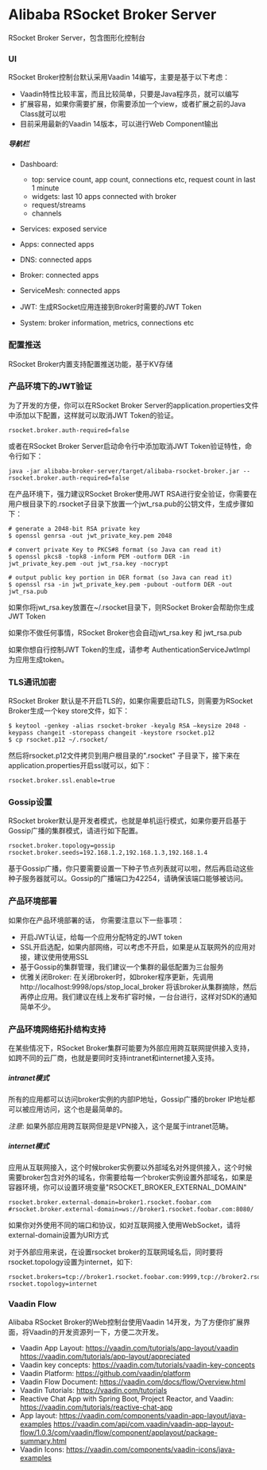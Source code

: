 Alibaba RSocket Broker Server
=============================
RSocket Broker Server，包含图形化控制台

### UI
RSocket Broker控制台默认采用Vaadin 14编写，主要是基于以下考虑：

* Vaadin特性比较丰富，而且比较简单，只要是Java程序员，就可以编写
* 扩展容易，如果你需要扩展，你需要添加一个view，或者扩展之前的Java Class就可以啦
* 目前采用最新的Vaadin 14版本，可以进行Web Component输出

##### 导航栏

* Dashboard:

    * top: service count, app count, connections etc, request count in last 1 minute
    * widgets: last 10 apps connected with broker
    * request/streams
    * channels

* Services: exposed service
* Apps: connected apps
* DNS: connected apps
* Broker: connected apps
* ServiceMesh: connected apps
* JWT: 生成RSocket应用连接到Broker时需要的JWT Token
* System: broker information, metrics, connections etc

### 配置推送

RSocket Broker内置支持配置推送功能，基于KV存储

### 产品环境下的JWT验证

为了开发的方便，你可以在RSocket Broker Server的application.properties文件中添加以下配置，这样就可以取消JWT Token的验证。

```
rsocket.broker.auth-required=false
```

或者在RSocket Broker Server启动命令行中添加取消JWT Token验证特性，命令行如下：

```
java -jar alibaba-broker-server/target/alibaba-rsocket-broker.jar --rsocket.broker.auth-required=false
```

在产品环境下，强力建议RSocket Broker使用JWT RSA进行安全验证，你需要在用户根目录下的.rsocket子目录下放置一个jwt_rsa.pub的公钥文件，生成步骤如下：

```
# generate a 2048-bit RSA private key
$ openssl genrsa -out jwt_private_key.pem 2048

# convert private Key to PKCS#8 format (so Java can read it)
$ openssl pkcs8 -topk8 -inform PEM -outform DER -in jwt_private_key.pem -out jwt_rsa.key -nocrypt

# output public key portion in DER format (so Java can read it)
$ openssl rsa -in jwt_private_key.pem -pubout -outform DER -out jwt_rsa.pub

```

如果你将jwt_rsa.key放置在~/.rsocket目录下，则RSocket Broker会帮助你生成JWT Token

如果你不做任何事情，RSocket Broker也会自动jwt_rsa.key 和 jwt_rsa.pub

如果你想自行控制JWT Token的生成，请参考 AuthenticationServiceJwtImpl 为应用生成token。

### TLS通讯加密
RSocket Broker 默认是不开启TLS的，如果你需要启动TLS，则需要为RSocket Broker生成一个key store文件，如下：

```
$ keytool -genkey -alias rsocket-broker -keyalg RSA –keysize 2048 -keypass changeit -storepass changeit -keystore rsocket.p12
$ cp rsocket.p12 ~/.rsocket/
```

然后将rsocket.p12文件拷贝到用户根目录的".rsocket" 子目录下，接下来在application.properties开启ssl就可以，如下：

```
rsocket.broker.ssl.enable=true
```

### Gossip设置
RSocket broker默认是开发者模式，也就是单机运行模式，如果你要开启基于Gossip广播的集群模式，请进行如下配置。

```
rsocket.broker.topology=gossip
rsocket.broker.seeds=192.168.1.2,192.168.1.3,192.168.1.4
```

基于Gossip广播，你只要需要设置一下种子节点列表就可以啦，然后再启动这些种子服务器就可以。Gossip的广播端口为42254，请确保该端口能够被访问。

### 产品环境部署
如果你在产品环境部署的话， 你需要注意以下一些事项：

* 开启JWT认证，给每一个应用分配特定的JWT token
* SSL开启选配，如果内部网络，可以考虑不开启，如果是从互联网外的应用对接，建议使用使用SSL
* 基于Gossip的集群管理，我们建议一个集群的最低配置为三台服务
* 优雅关闭Broker: 在关闭broker时，如broker程序更新，先调用 http://localhost:9998/ops/stop_local_broker 将该broker从集群摘除，然后再停止应用。我们建议在线上发布扩容时候，一台台进行，这样对SDK的通知简单不少。

### 产品环境网络拓扑结构支持

在某些情况下，RSocket Broker集群可能要为外部应用跨互联网提供接入支持，如跨不同的云厂商，也就是要同时支持intranet和internet接入支持。

##### intranet模式
所有的应用都可以访问broker实例的内部IP地址，Gossip广播的broker IP地址都可以被应用访问，这个也是最简单的。

*注意*: 如果外部应用跨互联网但是是VPN接入，这个是属于intranet范畴。

##### internet模式
应用从互联网接入，这个时候broker实例要以外部域名对外提供接入，这个时候需要broker包含对外的域名，你需要给每一个broker实例设置外部域名，如果是容器环境，你可以设置环境变量"RSOCKET_BROKER_EXTERNAL_DOMAIN"

```properties
rsocket.broker.external-domain=broker1.rsocket.foobar.com
#rsocket.broker.external-domain=ws://broker1.rsocket.foobar.com:8080/
```

如果你对外使用不同的端口和协议，如对互联网接入使用WebSocket，请将external-domain设置为URI方式

对于外部应用来说，在设置rsocket broker的互联网域名后，同时要将rsocket.topology设置为internet，如下:

```
rsocket.brokers=tcp://broker1.rsocket.foobar.com:9999,tcp://broker2.rsocket.foobar.com:9999
rsocket.topology=internet
```

### Vaadin Flow
Alibaba RSocket Broker的Web控制台使用Vaadin 14开发，为了方便你扩展界面，将Vaadin的开发资源列一下，方便二次开发。

* Vaadin App Layout: https://vaadin.com/tutorials/app-layout/vaadin  https://vaadin.com/tutorials/app-layout/appreciated
* Vaadin key concepts: https://vaadin.com/tutorials/vaadin-key-concepts
* Vaadin Platform: https://github.com/vaadin/platform
* Vaadin Flow Document: https://vaadin.com/docs/flow/Overview.html
* Vaadin Tutorials: https://vaadin.com/tutorials
* Reactive Chat App with Spring Boot, Project Reactor, and Vaadin: https://vaadin.com/tutorials/reactive-chat-app
* App layout: https://vaadin.com/components/vaadin-app-layout/java-examples  https://vaadin.com/api/com.vaadin/vaadin-app-layout-flow/1.0.3/com/vaadin/flow/component/applayout/package-summary.html
* Vaadin Icons: https://vaadin.com/components/vaadin-icons/java-examples
